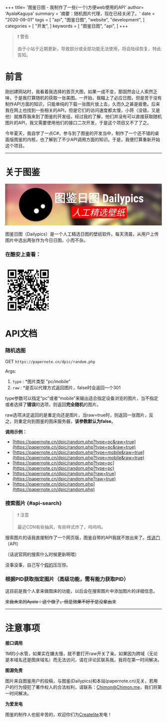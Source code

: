 +++
title= '图鉴日图 - 我制作了一些(一个)方便web使用的API'
author= 'AyalaKaguya'
summary = '摘要：随机图片代理，现在已经关闭了。'
date = "2020-09-01"
tags = [
    "api",
    "图鉴日图",
    "website",
    "development",
]
categories = [
    "开发",
]
keywords = [
    "图鉴日图",
    "api",
]
+++
> ❗ 警告
>
> 由于小站于近期更新，导致部分或全部功能无法使用，将会陆续恢复，特此告知。

# 前言

刚创建网站时，我看着我选择的首页大图，如果一成不变，那固然会让人索然乏味，于是我打算随机的获取一张美图。一开始，我瞄上了必应日图，但是苦于没有制作API方面的知识，只能单纯的下载一张图片放上去，久而久之甚是疲惫。后来我在网上也找到一些相关的API，但是它们的访问速度都太慢，小蒋（没错，又是他）就推荐我来到了图鉴的开发组，经过我的了解，他们并没有可以直接获取随机图片的API，我又需要使用他们的接口二次开发，于是这个项目又不了了之。

今年夏天，我自学了一点C#，参与到了图鉴的开发当中，制作了一个还不错的桌面版图鉴的内核，也了解到了不少API调用方面的知识。于是，我便打算重新开始这个项目。

-----

# 关于图鉴

![小图欸](/images/dailypics/tujian-1.jpg "图鉴横幅")

图鉴日图（Dailypics）是一个人工精选日图的壁纸软件。每天清晨，从用户上传图片中选出两张作为今日日图，小而不杂。

### 在酷安上查看：
![在酷安上查看](/images/dailypics/tujian-2.png "在酷安上查看，二维码")
-----

# API文档

### 随机选图

GET `https://papernote.cn/dpic/random.php`

Args:
1. `type` : *图片类型 "pc/mobile"
2. `raw` : *是否以代理方式返回图片，false时会返回一个301

type参数可以指定“pc”或者“mobile”来输出适合指定设备浏览的图片，当不指定或者选择了**错误**的选项，则返回**完全随机**的图片。

raw选项决定返回的是重定向还是图片，当raw=true时，则返回一张图片，反之，则重定向到图鉴的图床服务器，**该参数默认为false**。

**调用示例：**

  * [https://papernote.cn/dpic/random.php?type=pc&raw=true](https://papernote.cn/dpic/random.php?type=pc&raw=true)
  * [https://papernote.cn/dpic/random.php?type=mobile&raw=true](https://papernote.cn/dpic/random.php?type=mobile&raw=true)
  * [https://papernote.cn/dpic/random.php?type=pc](https://papernote.cn/dpic/random.php?type=pc)
  * [https://papernote.cn/dpic/random.php?raw=true](https://papernote.cn/dpic/random.php?raw=true)
  * [https://papernote.cn/dpic/random.php](https://papernote.cn/dpic/random.php)

### 搜索图片 {#api-search}

> ❗ 注意
>  
> 最近CDN有些抽风，有些样式炸了，呜呜呜。

搜索图片的话我直接制作了一个网页版，图鉴自带的API我就不放出来了。[传送门][2]（API）

（话说官网的搜索什么时候更新啊喂）

没事没事，自己写个[假的][3]压压惊。

### 根据PID获取指定图片（高级功能，需有能力获取PID）

这目前是我个人拿来做图床的功能，以后会在搜索图片中添加图片的详细信息。

~~来自未来的Ayala：这个做了，但是效果不好于是没拿出来~~

-----

# 注意事项

**接口调用**

1M的小水管，如果实在嫌太慢，就不要打开raw开关了亲。如果因为跨域（无论是本域名还是图床域名）而无法访问，请在评论区联系我，我将在第一时间解决。

**图源免责**

图片来自图鉴用户的投稿，与图鉴(Dailypics)和本站(papernote.cn)无关，若用户的行为侵犯了著作权人的合法权利，请联系：Chimon@Chimon.me，我们将第一时间解决。

**为爱发电**

图鉴的制作人也挺辛苦的，欢迎你们为[Createlite](https://afdian.net/@Createlite)发电！

 [1]: https://www.dailypics.cn/
 [2]: https://papernote.cn/dpic/s/
 [3]: https://papernote.cn/dpic/